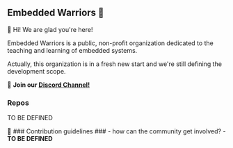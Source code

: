 ## Embedded Warriors 👋

🙋‍ Hi! We are glad you're here! 

Embedded Warriors is a public, non-profit organization dedicated to the teaching and learning of embedded systems.

Actually, this organization is in a fresh new start and we're still defining the development scope.

:space_invader: **Join our [Discord Channel!](https://discord.gg/TY8Bw9Eb)**

### Repos ###
TO BE DEFINED


🌈 ### Contribution guidelines ### -
how can the community get involved? - **TO BE DEFINED**


<!--

**Here are some ideas to get you started:**

♀️ A short introduction - what is your organization all about?

🌈 Contribution guidelines - how can the community get involved?

👩‍💻 Useful resources - where can the community find your docs? Is there anything else the community should know?

🍿 Fun facts - what does your team eat for breakfast?

🧙 Remember, you can do mighty things with the power of [Markdown](https://docs.github.com/github/writing-on-github/getting-started-with-writing-and-formatting-on-github/basic-writing-and-formatting-syntax)
-->
